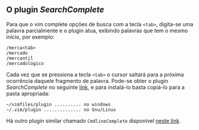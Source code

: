 O plugin *SearchComplete*
-------------------------

Para que o vim complete opções de busca com a tecla `<tab>`, digita-se uma
palavra parcialmente e o plugin atua, exibindo palavras que tem
o mesmo início, por exemplo:

```
/merca<tab>
/mercado
/mercantil
/mercadológico
```

Cada vez que se pressiona a tecla `<tab>` o cursor saltará para
a próxima ocorrência daquele fragmento de palavra.
Pode-se obter o plugin *SearchComplete* no seguinte
[link](http://www.vim.org/scripts/script.php?script_id=474),
e para instalá-lo basta copiá-lo para a pasta apropriada:

```
~/vimfiles/plugin .......... no windows
~/.vim/plugin .............. no Gnu/Linux
```

Há outro plugin similar chamado `CmdlineComplete` disponível
[neste link](http://www.vim.org/scripts/script.php?script_id=2222).
